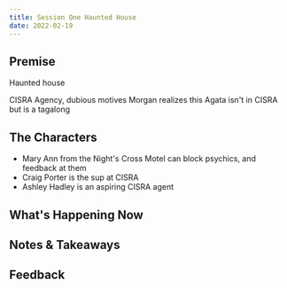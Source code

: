 ```yaml
---
title: Session One Haunted House
date: 2022-02-19
---
```


## Premise
Haunted house

CISRA Agency, dubious motives
Morgan realizes this
Agata isn't in CISRA but is a tagalong

## The Characters
- Mary Ann from the Night's Cross Motel can block psychics, and feedback at them
- Craig Porter is the sup at CISRA
- Ashley Hadley is an aspiring CISRA agent

## What's Happening Now
## Notes & Takeaways
## Feedback
